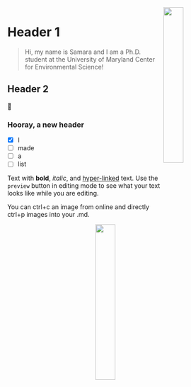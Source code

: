 <img align=right src="https://github.com/NSAWTraining/GithubProjectManagement/blob/main/sandbox/DRAFT_NSAWlogo_v2.png" width=30% height=30%>

# Header 1

> Hi, my name is Samara and I am a Ph.D. student at the University of Maryland Center for Environmental Science!
## Header 2

:shark:

### Hooray, a new header

- [x] I 
- [ ] made
- [ ] a
- [ ] list

Text with **bold**, _italic_, and [hyper-linked](https://ww2.amstat.org/meetings/wsds/2022/index.cfm) text. Use the `preview` button in editing mode to see what your text looks like while you are editing. 

You can ctrl+c an image from online and directly ctrl+p images into your .md. 

<img align=right src="https://user-images.githubusercontent.com/88493416/236913814-af904f9c-6b9f-42b7-b43b-1e984cdecd33.png" width=30% height=30%>
